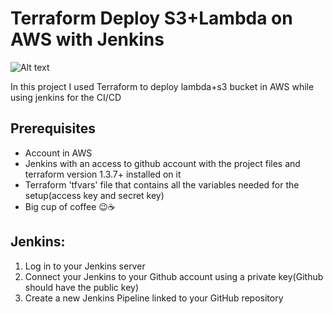 # Terraform Deploy S3+Lambda on AWS with Jenkins 

![Alt text](./assets/image/title.jpg?raw=true "Title")

In this project I used Terraform to deploy lambda+s3 bucket in AWS while using jenkins for the CI/CD

## Prerequisites
* Account in AWS
* Jenkins with an access to github account with the project files and terraform version 1.3.7+ installed on it
* Terraform 'tfvars' file that contains all the variables needed for the setup(access key and secret key)
* Big cup of coffee 😉☕

## Jenkins:
1. Log in to your Jenkins server
2. Connect your Jenkins to your Github account using a private key(Github should have the public key)
3. Create a new Jenkins Pipeline linked to your GitHub repository

